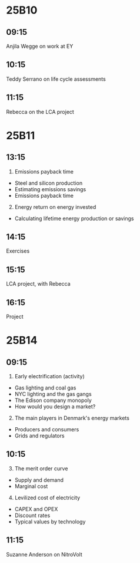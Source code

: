 
25B10
=====

09:15
-----
Anjila Wegge on work at EY

10:15
-----
Teddy Serrano on life cycle assessments

11:15
-----
Rebecca on the LCA project


25B11
=====


13:15
-----
1. Emissions payback time
- Steel and silicon production
- Estimating emissions savings
- Emissions payback time
2. Energy return on energy invested
- Calculating lifetime energy production or savings

14:15
-----
Exercises

15:15
-----
LCA project, with Rebecca

16:15
-----
Project 


25B14
=====

09:15
-----
1. Early electrification (activity)
- Gas lighting and coal gas
- NYC lighting and the gas gangs
- The Edison company monopoly
- How would you design a market?
2. The main players in Denmark's energy markets
- Producers and consumers
- Grids and regulators

10:15
-----
3. The merit order curve
- Supply and demand
- Marginal cost
4. Levilized cost of electricity
- CAPEX and OPEX
- Discount rates
- Typical values by technology

11:15
-----
Suzanne Anderson on NitroVolt

